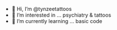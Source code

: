- 👋 Hi, I’m @tynzeetattoos
- 👀 I’m interested in ... psychiatry & tattoos
- 🌱 I’m currently learning ... basic code
